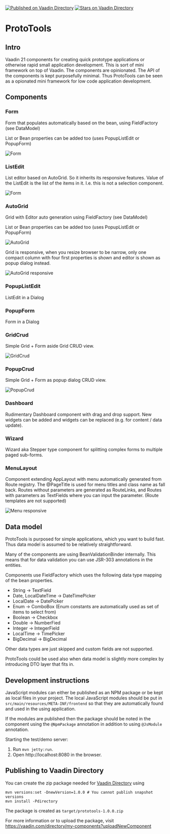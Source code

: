 [![Published on Vaadin  Directory](https://img.shields.io/badge/Vaadin%20Directory-published-00b4f0.svg)](https://vaadin.com/directory/component/prototools)
[![Stars on Vaadin Directory](https://img.shields.io/vaadin-directory/star/prototools.svg)](https://vaadin.com/directory/component/prototools)

# ProtoTools

## Intro

Vaadin 21 components for creating quick prototype applications or otherwise 
rapid small application development. This is sort of mini framework on top
of Vaadin. The components are opinionated. The API of the components is kept
purposefully minimal. Thus ProtoTools can be seen as a opionated mini
framework for low code application development.

## Components

### Form<T>

Form that populates automatically based on the bean, using FieldFactory
(see DataModel)

List or Bean properties can be added too (uses PopupListEdit or PopupForm)

![Form](https://github.com/TatuLund/ProtoTools/blob/master/Form.jpg?raw=true)

### ListEdit<T>

List editor based on AutoGrid. So it inherits its responsive features. Value
of the ListEdit is the list of the items in it. I.e. this is not a selection
component.

![Form](https://github.com/TatuLund/ProtoTools/blob/master/ListEdit.jpg?raw=true)

### AutoGrid<T>

Grid with Editor auto generation using FieldFactory (see DataModel)

List or Bean properties can be added too (uses PopupListEdit or PopupForm)

![AutoGrid](https://github.com/TatuLund/ProtoTools/blob/master/AutoGridWide.jpg?raw=true)

Grid is responsive, when you resize browser to be narrow, only one compact column with
four first properties is shown and editor is shown as popup dialog instead.

![AutoGrid responsive](https://github.com/TatuLund/ProtoTools/blob/master/AutoGridResponsive.jpg?raw=true)

### PopupListEdit<T>

ListEdit in a Dialog

### PopupForm<T>

Form in a Dialog

### GridCrud<T>

Simple Grid + Form aside Grid CRUD view.

![GridCrud](https://github.com/TatuLund/ProtoTools/blob/master/GridCrud.jpg?raw=true)

### PopupCrud<T>

Simple Grid + Form as popup dialog CRUD view.

![PopupCrud](https://github.com/TatuLund/ProtoTools/blob/master/PopupCrud.jpg?raw=true)

### Dashboard

Rudimentary Dashboard component with drag and drop support. New widgets can be added and widgets can be replaced (e.g. for content / data update).

### Wizard
Wizard aka Stepper type component for splitting complex forms to multiple paged sub-forms.

### MenuLayout

Component extending AppLayout with menu automatically generated from Route registry.
The @PageTitle is used for menu titles and class name as fall back. Routes without
parameters are generated as RouteLinks, and Routes with parameters as TextFields
where you can input the parameter. (Route templates are not supported)

![Menu responsive](https://github.com/TatuLund/ProtoTools/blob/master/MenuResponsive.jpg?raw=true)

## Data model

ProtoTools is purposed for simple applications, which you want to build fast.
Thus data model is assumed to be relatively straightforward.

Many of the components are using BeanValidationBinder internally. This means that
for data validation you can use JSR-303 annotations in the entities.

Components use FieldFactory which uses the following data type mapping of the
bean properties.

* String -> TextField
* Date, LocalDateTime -> DateTimePicker
* LocalDate -> DatePicker
* Enum -> ComboBox (Enum constants are automatically used as set of items to select from)
* Boolean -> Checkbox
* Double -> NumberFied
* Integer -> IntegerField
* LocalTime -> TimePicker
* BigDecimal -> BigDecimal

Other data types are just skipped and custom fields are not supported.

ProtoTools could be used also when data model is slightly more complex by introducing
DTO layer that fits in.

## Development instructions

JavaScript modules can either be published as an NPM package or be kept as local 
files in your project. The local JavaScript modules should be put in 
`src/main/resources/META-INF/frontend` so that they are automatically found and 
used in the using application.

If the modules are published then the package should be noted in the component 
using the `@NpmPackage` annotation in addition to using `@JsModule` annotation.


Starting the test/demo server:
1. Run `mvn jetty:run`.
2. Open http://localhost:8080 in the browser.

## Publishing to Vaadin Directory

You can create the zip package needed for [Vaadin Directory](https://vaadin.com/directory/) using
```
mvn versions:set -DnewVersion=1.0.0 # You cannot publish snapshot versions 
mvn install -Pdirectory
```

The package is created as `target/prototools-1.0.0.zip`

For more information or to upload the package, visit https://vaadin.com/directory/my-components?uploadNewComponent
